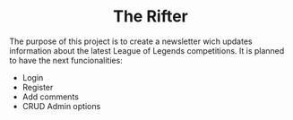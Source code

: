 <h1 align="center"> The Rifter </h1> 
<p> The purpose of this project is to create a newsletter wich updates information about the latest League of Legends competitions. It is planned to have the next funcionalities: </p>
  
+ Login
+ Register
+ Add comments
+ CRUD Admin options
  
